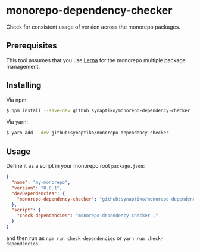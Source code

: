 # monorepo-dependency-checker

Check for consistent usage of version across the monorepo packages.

## Prerequisites

This tool assumes that you use [Lerna](https://lernajs.io/) for the monorepo multiple package management.

## Installing

Via npm:

```bash
$ npm install --save-dev github:synaptiko/monorepo-dependency-checker
```

Via yarn:

```bash
$ yarn add --dev github:synaptiko/monorepo-dependency-checker
```

## Usage

Define it as a script in your monorepo root `package.json`:

```json
{
  "name": "my-monorepo",
  "version": "0.0.1",
  "devDependencies": {
    "monorepo-dependency-checker": "github:synaptiko/monorepo-dependency-checker"
  },
  "script": {
    "check-dependencies": "monorepo-dependency-checker ."
  }
}
```

and then run as `npm run check-dependencies` or `yarn run check-dependencies`
